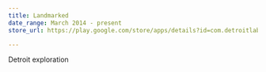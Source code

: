 ```yaml
---
title: Landmarked
date_range: March 2014 - present
store_url: https://play.google.com/store/apps/details?id=com.detroitlabs.landmarked&hl=en

---
```


Detroit exploration